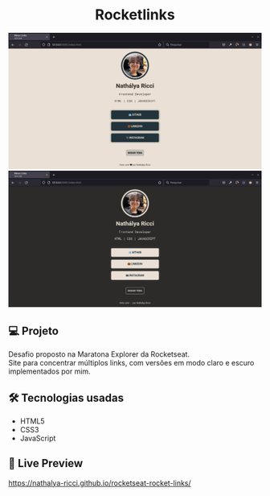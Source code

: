 <h1 style="text-align: center">Rocketlinks</h1>

![Screenshot light mode](./assets/images/light-mode.png)
![Screenshot dark mode](./assets/images/dark-mode.png)

## 💻 Projeto

Desafio proposto na Maratona Explorer da Rocketseat.
<br>
Site para concentrar múltiplos links, com versões em modo claro e escuro implementados por mim.

## 🛠️ Tecnologias usadas

- HTML5
- CSS3
- JavaScript

## 👀 Live Preview
https://nathalya-ricci.github.io/rocketseat-rocket-links/
